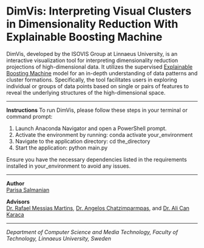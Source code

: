 # DimVis: Interpreting Visual Clusters in Dimensionality Reduction With Explainable Boosting Machine

DimVis, developed by the ISOVIS Group at Linnaeus University, is an interactive visualization tool for interpreting dimensionality reduction projections of high-dimensional data. It utilizes the supervised [Explainable Boosting Machine](https://interpret.ml/docs/ebm.html) model for an in-depth understanding of data patterns and cluster formations. Specifically, the tool facilitates users in exploring individual or groups of data points based on single or pairs of features to reveal the underlying structures of the high-dimensional space.

---

**Instructions**
To run DimVis, please follow these steps in your terminal or command prompt:

1. Launch Anaconda Navigator and open a PowerShell prompt.
2. Activate the environment by running: conda activate your_environment
3. Navigate to the application directory: cd the_directory
4. Start the application: python main.py


Ensure you have the necessary dependencies listed in the requirements installed in your_environment to avoid any issues.


---

**Author**
<br>
[Parisa Salmanian](https://www.linkedin.com/in/parisa-salmanian-a3a7811b2/)

**Advisors**
<br>
[Dr. Rafael Messias Martins](https://lnu.se/en/staff/rafael.martins/), [Dr. Angelos Chatzimparmpas](https://angeloschatzimparmpas.com/), and [Dr. Ali Can Karaca](https://avesis.yildiz.edu.tr/17218)

---

*Department of Computer Science and Media Technology, Faculty of Technology, Linnaeus University, Sweden*
